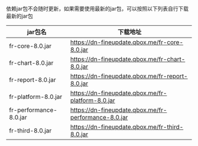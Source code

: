 依赖jar包不会随时更新，如果需要使用最新的jar包，可以按照以下列表自行下载最新的jar包

|jar包名|下载地址|
|-------|------|
|fr-core-8.0.jar|https://dn-fineupdate.qbox.me/fr-core-8.0.jar|
|fr-chart-8.0.jar|https://dn-fineupdate.qbox.me/fr-chart-8.0.jar|
|fr-report-8.0.jar|https://dn-fineupdate.qbox.me/fr-report-8.0.jar|
|fr-platform-8.0.jar|https://dn-fineupdate.qbox.me/fr-platform-8.0.jar|
|fr-performance-8.0.jar|https://dn-fineupdate.qbox.me/fr-performance-8.0.jar|
|fr-third-8.0.jar|https://dn-fineupdate.qbox.me/fr-third-8.0.jar|